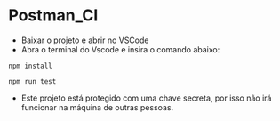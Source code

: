 # Postman_CI

- Baixar o projeto e abrir no VSCode
- Abra o terminal do Vscode e insira o comando abaixo:

`npm install`

`npm run test`

- Este projeto está protegido com uma chave secreta, por isso não irá funcionar na máquina de outras pessoas.

 